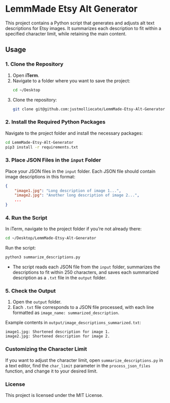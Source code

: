 
# LemmMade Etsy Alt Generator

This project contains a Python script that generates and adjusts alt text descriptions for Etsy images. It summarizes each description to fit within a specified character limit, while retaining the main content.

## Usage

### 1. Clone the Repository

1. Open **iTerm**.
2. Navigate to a folder where you want to save the project:
   ```bash
   cd ~/Desktop
   ```
3. Clone the repository:
   ```bash
   git clone git@github.com:justmolliecate/LemmMade-Etsy-Alt-Generator.git
   ```

### 2. Install the Required Python Packages

Navigate to the project folder and install the necessary packages:

```bash
cd LemmMade-Etsy-Alt-Generator
pip3 install -r requirements.txt
```

### 3. Place JSON Files in the `input` Folder

Place your JSON files in the `input` folder. Each JSON file should contain image descriptions in this format:

```json
{
    "image1.jpg": "Long description of image 1...",
    "image2.jpg": "Another long description of image 2...",
    ...
}
```

### 4. Run the Script

In iTerm, navigate to the project folder if you’re not already there:

```bash
cd ~/Desktop/LemmMade-Etsy-Alt-Generator
```

Run the script:

```bash
python3 summarize_descriptions.py
```

- The script reads each JSON file from the `input` folder, summarizes the descriptions to fit within 250 characters, and saves each summarized description as a `.txt` file in the `output` folder.

### 5. Check the Output

1. Open the `output` folder.
2. Each `.txt` file corresponds to a JSON file processed, with each line formatted as `image_name: summarized_description`.

Example contents in `output/image_descriptions_summarized.txt`:

```
image1.jpg: Shortened description for image 1.
image2.jpg: Shortened description for image 2.
```

### Customizing the Character Limit

If you want to adjust the character limit, open `summarize_descriptions.py` in a text editor, find the `char_limit` parameter in the `process_json_files` function, and change it to your desired limit.

### License

This project is licensed under the MIT License.
